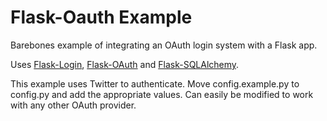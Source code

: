 Flask-Oauth Example
===================

Barebones example of integrating an OAuth login system with a Flask app.

Uses [Flask-Login](http://flask-login.readthedocs.org/en/latest/), 
[Flask-OAuth](http://pythonhosted.org/Flask-OAuth/) and 
[Flask-SQLAlchemy](http://pythonhosted.org/Flask-SQLAlchemy/).

This example uses Twitter to authenticate. Move config.example.py to 
config.py and add the appropriate values. Can easily be modified to work with 
any other OAuth provider.
